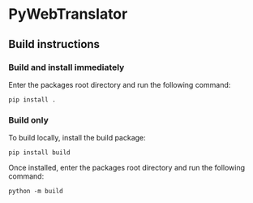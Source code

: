 # PyWebTranslator

## Build instructions

### Build and install immediately

Enter the packages root directory and run the following command:

```shell
pip install .
```

### Build only

To build locally, install the build package:

```shell
pip install build
```

Once installed, enter the packages root directory and run the following command:

```shell
python -m build
```
